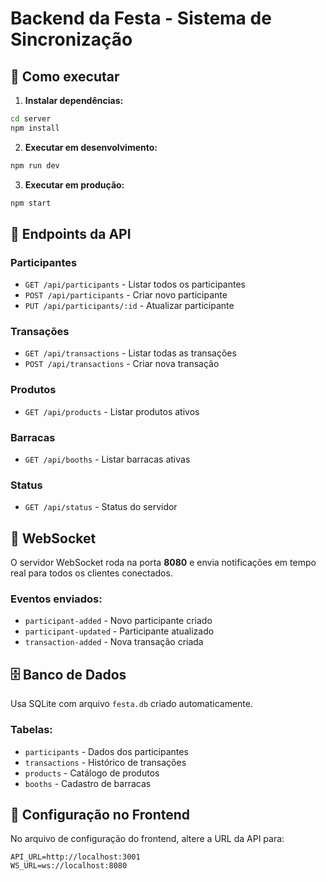 
# Backend da Festa - Sistema de Sincronização

## 🚀 Como executar

1. **Instalar dependências:**
```bash
cd server
npm install
```

2. **Executar em desenvolvimento:**
```bash
npm run dev
```

3. **Executar em produção:**
```bash
npm start
```

## 📡 Endpoints da API

### Participantes
- `GET /api/participants` - Listar todos os participantes
- `POST /api/participants` - Criar novo participante
- `PUT /api/participants/:id` - Atualizar participante

### Transações
- `GET /api/transactions` - Listar todas as transações
- `POST /api/transactions` - Criar nova transação

### Produtos
- `GET /api/products` - Listar produtos ativos

### Barracas
- `GET /api/booths` - Listar barracas ativas

### Status
- `GET /api/status` - Status do servidor

## 📡 WebSocket

O servidor WebSocket roda na porta **8080** e envia notificações em tempo real para todos os clientes conectados.

### Eventos enviados:
- `participant-added` - Novo participante criado
- `participant-updated` - Participante atualizado
- `transaction-added` - Nova transação criada

## 🗄️ Banco de Dados

Usa SQLite com arquivo `festa.db` criado automaticamente.

### Tabelas:
- `participants` - Dados dos participantes
- `transactions` - Histórico de transações
- `products` - Catálogo de produtos
- `booths` - Cadastro de barracas

## 🔧 Configuração no Frontend

No arquivo de configuração do frontend, altere a URL da API para:
```
API_URL=http://localhost:3001
WS_URL=ws://localhost:8080
```
